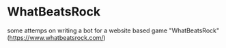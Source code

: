 # WhatBeatsRock

 some attemps on writing a bot for a website based game "WhatBeatsRock" (https://www.whatbeatsrock.com/)
